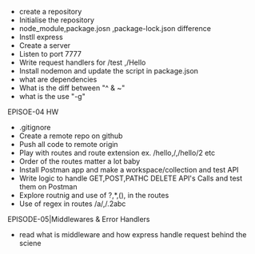 * create a repository
* Initialise the repository
* node_module,package.josn ,package-lock.json difference
* Instll express
* Create a server
* Listen to port 7777
* Write request handlers for /test ,/Hello 
* Install nodemon and update the script in package.json
*  what are dependencies
* What is the diff between "^ & ~"
* what is the use "-g"



EPISOE-04 HW
* .gitignore
* Create a remote repo on github
* Push all code to remote origin 
* Play with routes and route extension ex. /hello,/,/hello/2 etc
* Order of the routes matter a lot baby
* Install Postman app and make a workspace/collection and test API 
* Write logic to handle GET,POST,PATHC DELETE API's Calls and test them on Postman
* Explore routnig and use of ?,*,(), in the routes 
* Use of regex in routes /a/,/.2abc

EPISODE-05|Middlewares  & Error Handlers

* read what is middleware and how express handle request behind the sciene

